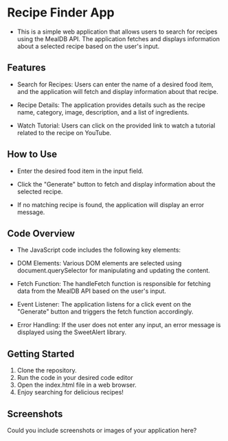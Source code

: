 
# Recipe Finder App
- This is a simple web application that allows users to search for recipes using the MealDB API. The application fetches and displays information about a selected recipe based on the user's input.



## Features

- Search for Recipes: Users can enter the name of a desired food item, and the application will fetch and display information about that recipe.

- Recipe Details: The application provides details such as the recipe name, category, image, description, and a list of ingredients.

- Watch Tutorial: Users can click on the provided link to watch a tutorial related to the recipe on YouTube.

## How to Use

- Enter the desired food item in the input field.

- Click the "Generate" button to fetch and display information about the selected recipe.

- If no matching recipe is found, the application will display an error message.

## Code Overview
- The JavaScript code includes the following key elements:

- DOM Elements: Various DOM elements are selected using document.querySelector for manipulating and updating the content.

- Fetch Function: The handleFetch function is responsible for fetching data from the MealDB API based on the user's input.

- Event Listener: The application listens for a click event on the "Generate" button and triggers the fetch function accordingly.

- Error Handling: If the user does not enter any input, an error message is displayed using the SweetAlert library.


## Getting Started

1. Clone the repository.
2. Run the code in your desired code editor
3. Open the index.html file in a web browser.
4. Enjoy searching for delicious recipes!

## Screenshots

Could you include screenshots or images of your application here?





